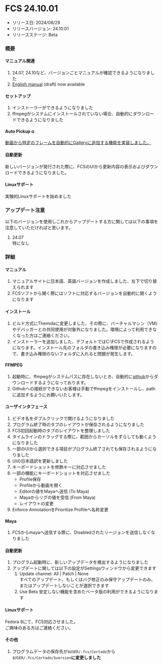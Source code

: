 # FCS 24.10.01
- リリース日: 2024/08/29
- リリースバージョン: 24.10.01
- リリースステージ: Beta


### 概要
#### マニュアル関連
1. 24.07, 24.10など、バージョンごとマニュアルが確認できるようになりました
2. [English manual](https://zukunfcs.github.io/fcs-doc/24.10/en/index.html) (draft) now available

#### セットアップ
1. インストーラーができるようになりました
2. ffmpegがシステムにインストールされていない場合、自動的にダウンロードできるようになりました

#### Auto Pickup α
[動画から特定のフレームを自動的にGalleryに追加する機能を実装しました。](https://zukunfcs.github.io/fcs-doc/latest/en/012_auto_pickup.html)

#### 自動更新
新しいバージョンが発行された際に、FCSのUIから更新内容の表示およびダウンロードできるようになりました。

#### Linuxサポート
実験的Linuxサポートを始めました

### アップデート注意
以下のバージョンを使用しこれからアップデートする方に関しては以下の事項を注意していただければと思います。

1. 24.07  
    特になし 

### 詳細
#### マニュアル
1. マニュアルサイトに日本語、英語バージョンを作成しました、左下で切り替えられます
2. FCSソフトから開く際にはソフトに対応するバージョンを自動的に開くようになります


#### インストール
1. ビルド方式にThemidaに変更しました、その際に、バーチャルマシン（VM）やデバッガーとの共同使用が対象外になりました。環境によって利用できなくなった方はご連絡ください。
2. インストーラーを追加しました、デフォルトではC:\FCSで作成されるようになります。インストール先のフォルダの書き込み権限が必要になりますので、書き込み権限のないフォルダに入れると問題が発生します。

#### FFMPEG
1. 起動時に、ffmpegがシステムパスに存在しないとき、自動的に[github](https://github.com/BtbN/FFmpeg-Builds/)からダウンロードするようになっております。
2. Githubへの接続ができないお客様は手動でffmpegをインストールし、pathに追加するようにお願いいたします。

#### ユーザインタフェース  
1. ビデオ名をダブルクリックで開けるようになりました  
2. プログラム終了時のタブのレイアウトが保存されるようになりました  
3. FCS初回起動時のタブのレイアウトを整理しました  
4. タイムラインのドラッグする際に、範囲からカーソルをずらしても動くようになりました  
5. 一部のUIから選択できる項目がプログラム終了されても保存されるようになりました
6. UIの日本語訳を更新しました
7. キーボードショットを修飾キーに対応させました
8. 一部の機能にキーボードショットを対応させました　　
   - Profile保存
   - Profileから動画を開く
   - Editorの値をMayaへ送信 (To Maya) 
   - Mayaからリグの値を受信 (From Maya)
   - レイアウトの変更 
9. Enforce AnnotationをPrioritize Profileへ名称変更

#### Maya
1. FCSからmayaへ送信する際に、Disabledされたリージョンを送信しなくなりました 

#### 自動更新
1. プログラム起動時に、新しいアップデータを検出するようになりました
2. アップデートに関しては以下の設定がSettingsウィンドウから変更できます
   1. Update channel: All | Patch | None  
    すべてのアップデート、もしくはバグ修正のみ保守アップデートのみ、またはアップデートしないことが選択できます
   2. Use Beta
    安定しない機能を含めたベータ版の利用ができるようになります

#### Linuxサポート
Fedora 8にて、FCS対応させました。  
ご興味のある方はご連絡ください。

#### その他
1. プログラムデータの保存先が`$USER/.fcs/Cortado`から`$USER/.fcs/Cortado/$version`**に変更しました**